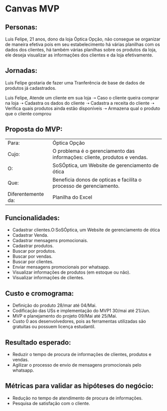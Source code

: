# Canvas MVP

## Personas:
Luis Felipe, 21 anos, dono da loja Óptica Opção, não consegue se organizar de maneira efetiva pois em seu estabelecimento há várias planilhas com os dados dos clientes, há também várias planilhas sobre os produtos da loja, ele deseja visualizar as informações dos clientes e da loja efetivamente.
## Jornadas:
Luis Felipe gostaria de fazer uma Tranferência de base de dados de produtos já cadastrados.

Luis Felipe, Atende um cliente em sua loja ➝ Caso o cliente queira comprar na loja ➝ Cadastra os dados do cliente ➝ Cadastra a receita do cliente ➝ Verifica quais produtos ainda estão disponíveis ➝ Armazena qual o produto que o cliente comprou 
## Proposta do MVP:
|      |              | 
|------|--------------|
|Para: | Óptica Opção |
|Cujo: | O problema é o gerenciamento das informações: cliente, produtos e vendas. |
|O:|SoSÓptica, um Website de gerenciamento de ótica|
|Que: |Beneficia donos de opticas e facilita o processo de gerenciamento.|
|Diferentemente da: |Planilha do Excel|
## Funcionalidades:
- Cadastrar clientes.O:SoSÓptica, um Website de gerenciamento de ótica
- Cadastrar Venda.
- Cadastrar mensagens promocionais.
- Cadastrar produtos.
- Buscar por produtos.
- Buscar por vendas.
- Buscar por clientes.
- Enviar mensagens promocionais por whatsapp.
- Visualizar informações de produtos (em estoque ou não).
- Visualizar informações de clientes.
## Custo e cromograma:
- Definição do produto 28/mar até 04/Mai.
- Codificação das USs e implementação do MVP1 30/mai até 21/Jun.
- MVP e planejamento do projeto 09/Mai até 25/Mai.
- Custo 0 aos desenvolvedores, pois as ferramentas utilizadas são gratuitas ou possuem licença estudantil.
## Resultado esperado:
- Reduzir o tempo de procura de informações de clientes, produtos e vendas.
- Agilizar o processo de envio de mensagens promocionais pelo whatsapp.
## Métricas para validar as hipóteses do negócio:
- Redução no tempo de atendimento de procura de informações.
- Pesquisa de satisfação com o cliente.
